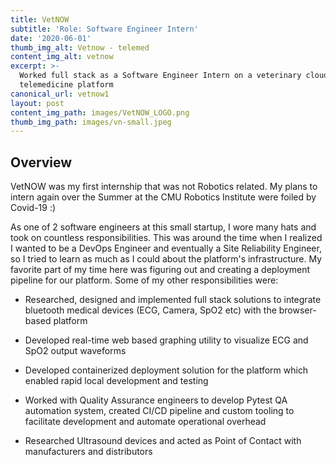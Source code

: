 ```yaml
---
title: VetNOW
subtitle: 'Role: Software Engineer Intern'
date: '2020-06-01'
thumb_img_alt: Vetnow - telemed
content_img_alt: vetnow
excerpt: >-
  Worked full stack as a Software Engineer Intern on a veterinary cloud-based
  telemedicine platform
canonical_url: vetnow1
layout: post
content_img_path: images/VetNOW_LOGO.png
thumb_img_path: images/vn-small.jpeg
---
```

## Overview

VetNOW was my first internship that was not Robotics related. My plans to intern again over the Summer at the CMU Robotics Institute were foiled by Covid-19 :)

As one of 2 software engineers at this small startup, I wore many hats and took on countless responsibilities. This was around the time when I realized I wanted to be a DevOps Engineer and eventually a Site Reliability Engineer, so I tried to learn as much as I could about the platform's infrastructure. My favorite part of my time here was figuring out and creating a deployment pipeline for our platform. Some of my other responsibilities were:

*   Researched, designed and implemented full stack solutions to integrate bluetooth medical devices (ECG, Camera, SpO2 etc) with the browser-based platform

*   Developed real-time web based graphing utility to visualize ECG and SpO2 output waveforms

*   Developed containerized deployment solution for the platform which enabled rapid local development and testing

*   Worked with Quality Assurance engineers to develop Pytest QA automation system, created CI/CD pipeline and custom tooling to facilitate development and automate operational overhead 

*   Researched Ultrasound devices and acted as Point of Contact with manufacturers and distributors

